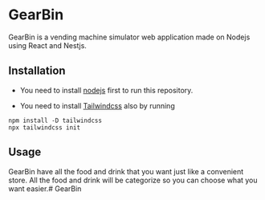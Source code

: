 # GearBin

GearBin is a vending machine simulator web application made on Nodejs using React and Nestjs.

## Installation

- You need to install [nodejs](https://nodejs.org/en/download) first to run this repository.

- You need to install [Tailwindcss](https://tailwindcss.com/docs/installation) also by running
```
npm install -D tailwindcss
npx tailwindcss init
```

## Usage

GearBin have all the food and drink that you want just like a convenient store. All the food and drink will be categorize so you can choose what you want easier.# GearBin
